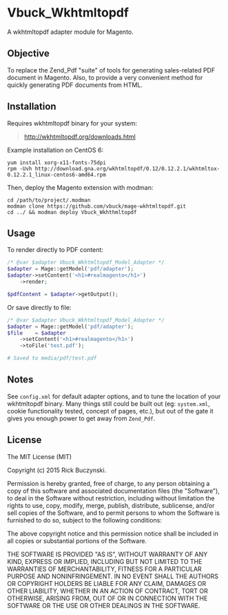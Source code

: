 # Vbuck_Wkhtmltopdf

A wkhtmltopdf adapter module for Magento.

## Objective

To replace the Zend_Pdf "suite" of tools for generating sales-related PDF
document in Magento. Also, to provide a very convenient method for quickly
generating PDF documents from HTML.

## Installation

Requires wkhtmltopdf binary for your system:

 > http://wkhtmltopdf.org/downloads.html

Example installation on CentOS 6:

```
yum install xorg-x11-fonts-75dpi
rpm -Uvh http://download.gna.org/wkhtmltopdf/0.12/0.12.2.1/wkhtmltox-0.12.2.1_linux-centos6-amd64.rpm
```

Then, deploy the Magento extension with modman:

```
cd /path/to/project/.modman
modman clone https://github.com/vbuck/mage-wkhtmltopdf.git
cd ../ && modman deploy Vbuck_Wkhthmltopdf
```

## Usage

To render directly to PDF content:

```php
/* @var $adapter Vbuck_Wkhtmltopdf_Model_Adapter */
$adapter = Mage::getModel('pdf/adapter');
$adapter->setContent('<h1>#realmagento</h1>')
    ->render;

$pdfContent = $adapter->getOutput();
```

Or save directly to file:

```php
/* @var $adapter Vbuck_Wkhtmltopdf_Model_Adapter */
$adapter = Mage::getModel('pdf/adapter');
$file    = $adapter
    ->setContent('<h1>#realmagento</h1>')
    ->toFile('test.pdf');

# Saved to media/pdf/test.pdf
```

## Notes

See `config.xml` for default adapter options, and to tune the location of your
wkhtmltopdf binary. Many things still could be built out (eg: `system.xml`,
cookie functionality tested, concept of pages, etc.), but out of the gate it
gives you enough power to get away from `Zend_Pdf`.

## License

The MIT License (MIT)

Copyright (c) 2015 Rick Buczynski.

Permission is hereby granted, free of charge, to any person obtaining a copy
of this software and associated documentation files (the "Software"), to deal
in the Software without restriction, including without limitation the rights
to use, copy, modify, merge, publish, distribute, sublicense, and/or sell
copies of the Software, and to permit persons to whom the Software is
furnished to do so, subject to the following conditions:

The above copyright notice and this permission notice shall be included in
all copies or substantial portions of the Software.

THE SOFTWARE IS PROVIDED "AS IS", WITHOUT WARRANTY OF ANY KIND, EXPRESS OR
IMPLIED, INCLUDING BUT NOT LIMITED TO THE WARRANTIES OF MERCHANTABILITY,
FITNESS FOR A PARTICULAR PURPOSE AND NONINFRINGEMENT. IN NO EVENT SHALL THE
AUTHORS OR COPYRIGHT HOLDERS BE LIABLE FOR ANY CLAIM, DAMAGES OR OTHER
LIABILITY, WHETHER IN AN ACTION OF CONTRACT, TORT OR OTHERWISE, ARISING FROM,
OUT OF OR IN CONNECTION WITH THE SOFTWARE OR THE USE OR OTHER DEALINGS IN
THE SOFTWARE.
